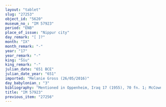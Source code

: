```yaml
---
layout: "tablet"
slug: "27253"
object_id: "5620"
museum_no_: "IM 57923"
period: "ENB"
place_of_issue: "Nippur city"
day_remark: "[ ]?"
month: "IX"
month_remark: "-"
year: "17"
year_remark: "-"
king: "Ššu"
king_remark: "-"
julian_date: "651 BCE"
julian_date_year: "651"
imported: "Melanie Gross (26/05/2016)"
day_babylonian_: "3"
bibliography: "Mentioned in Oppenheim, Iraq 17 (1955), 70 fn. 1; McCown and Haines, OIP 78 (1967), 76; Brinkman, Power and Propaganda (1979), 248 fn. 116."
title: "IM 57923"
previous_item: "27256"
---
```

